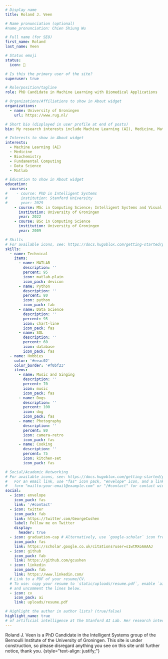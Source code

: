 ```yaml
---
# Display name
title: Roland J. Veen

# Name pronunciation (optional)
#name_pronunciation: Chien Shiung Wu

# Full name (for SEO)
first_name: Roland
last_name: Veen

# Status emoji
status:
  icon: 🍵

# Is this the primary user of the site?
superuser: true

# Role/position/tagline
role: PhD Candidate in Machine Learning with Biomedical Applications

# Organizations/Affiliations to show in About widget
organizations:
  - name: University of Groningen
    url: https://www.rug.nl/

# Short bio (displayed in user profile at end of posts)
bio: My research interests include Machine Learning (AI), Medicine, Matlab and Python

# Interests to show in About widget
interests:
  - Machine Learning (AI)
  - Medicine
  - Biochemistry
  - Fundamental Computing
  - Data Science
  - Matlab

# Education to show in About widget
education:
  courses:
#    - course: PhD in Intelligent Systems
#      institution: Stanford University
#      year: 2029
    - course: MSc in Computing Science; Intelligent Systems and Visual Computing
      institution: University of Groningen
      year: 2022
    - course: BSc in Computing Science
      institution: University of Groningen
      year: 2009

# Skills
# For available icons, see: https://docs.hugoblox.com/getting-started/page-builder/#icons
skills:
  - name: Technical
    items:
      - name: MATLAB
        description: ''
        percent: 95
        icon: matlab-plain
        icon_pack: devicon
      - name: Python
        description: ''
        percent: 80
        icon: python
        icon_pack: fab
      - name: Data Science
        description: ''
        percent: 95
        icon: chart-line
        icon_pack: fas
      - name: SQL
        description: ''
        percent: 60
        icon: database
        icon_pack: fas
  - name: Hobbies
    color: '#eeac02'
    color_border: '#f0bf23'
    items:
      - name: Music and Singing
        description: ''
        percent: 70
        icon: music
        icon_pack: fas
      - name: Dogs
        description: ''
        percent: 100
        icon: dog
        icon_pack: fas
      - name: Photography
        description: ''
        percent: 80
        icon: camera-retro
        icon_pack: fas
      - name: Cooking
        description: ''
        percent: 75
        icon: kitchen-set 
        icon_pack: fas

# Social/Academic Networking
# For available icons, see: https://docs.hugoblox.com/getting-started/page-builder/#icons
#   For an email link, use "fas" icon pack, "envelope" icon, and a link in the
#   form "mailto:your-email@example.com" or "/#contact" for contact widget.
social:
  - icon: envelope
    icon_pack: fas
    link: '/#contact'
  - icon: twitter
    icon_pack: fab
    link: https://twitter.com/GeorgeCushen
    label: Follow me on Twitter
    display:
      header: true
  - icon: graduation-cap # Alternatively, use `google-scholar` icon from `ai` icon pack
    icon_pack: fas
    link: https://scholar.google.co.uk/citations?user=sIwtMXoAAAAJ
  - icon: github
    icon_pack: fab
    link: https://github.com/gcushen
  - icon: linkedin
    icon_pack: fab
    link: https://www.linkedin.com/
  # Link to a PDF of your resume/CV.
  # To use: copy your resume to `static/uploads/resume.pdf`, enable `ai` icons in `params.yaml`,
  # and uncomment the lines below.
  - icon: cv
    icon_pack: ai
    link: uploads/resume.pdf

# Highlight the author in author lists? (true/false)
highlight_name: true
# of artificial intelligence at the Stanford AI Lab. Her research interests include distributed robotics, mobile computing and programmable matter. She leads the Robotic Neurobiology group, which develops self-reconfiguring robots, systems of self-organizing robots, and mobile sensor networks.
---
```


Roland J. Veen is a PhD Candidate in the Intelligent Systems group of the Bernoulli Institute of the University of Groningen. This site is under construction, so please disregard anything you see on this site until further notice, thank you.
{style="text-align: justify;"}
